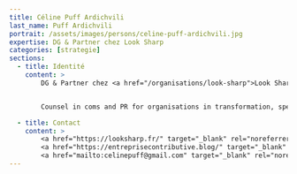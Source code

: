 ```yaml
---
title: Céline Puff Ardichvili
last_name: Puff Ardichvili
portrait: /assets/images/persons/celine-puff-ardichvili.jpg
expertise: DG & Partner chez Look Sharp
categories: [strategie]
sections:
  - title: Identité
    content: >
        DG & Partner chez <a href="/organisations/look-sharp">Look Sharp</a>


        Counsel in coms and PR for organisations in transformation, specialized in CSR, cleantech, recycling, industry and HR fields. Co-founder and partner at @LookSharpParis. MBA in sustainable development, Dauphine University, Paris. co-founder #EntrepriseContributive

  - title: Contact
    content: >
        <a href="https://looksharp.fr/" target="_blank" rel="noreferrer">Site</a> –
        <a href="https://entreprisecontributive.blog/" target="_blank" rel="noreferrer">Blog</a> –
        <a href="mailto:celinepuff@gmail.com" target="_blank" rel="noreferrer">Mail</a>
---
```

